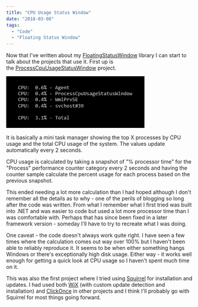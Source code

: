 ```yaml
---
title: "CPU Usage Status Window"
date: "2018-03-08"
tags: 
  - "Code"
  - "Floating Status Window"
---
```


Now that I've written about my [FloatingStatusWindow](https://github.com/ckaczor/FloatingStatusWindow) library I can start to talk about the projects that use it. First up is the [ProcessCpuUsageStatusWindow](https://github.com/ckaczor/ProcessCpuUsageStatusWindow) project.

[![](images/ProcessCpuUsageStatusWindow.png)](images/ProcessCpuUsageStatusWindow.png)

It is basically a mini task manager showing the top X processes by CPU usage and the total CPU usage of the system. The values update automatically every 2 seconds.

CPU usage is calculated by taking a snapshot of "% processor time" for the "Process" performance counter category every 2 seconds and having the counter sample calculate the percent usage for each process based on the previous snapshot.

This ended needing a lot more calculation than I had hoped although I don't remember all the details as to why - one of the perils of blogging so long after the code was written. From what I remember what I first tried was built into .NET and was easier to code but used a lot more processor time than I was comfortable with. Perhaps that has since been fixed in a later framework version - someday I'll have to try to recreate what I was doing.

One caveat - the code doesn't always work quite right. I have seen a few times where the calculation comes out way over 100% but I haven't been able to reliably reproduce it. It seems to be when either something hangs Windows or there's exceptionally high disk usage. Either way - it works well enough for getting a quick look at CPU usage so I haven't spent much time on it.

This was also the first project where I tried using [Squirrel](https://github.com/Squirrel/Squirrel.Windows) for installation and updates. I had used both [WiX](http://wixtoolset.org/) (with custom update detection and installation) and [ClickOnce](https://en.wikipedia.org/wiki/ClickOnce) in other projects and I think I'll probably go with Squirrel for most things going forward.
